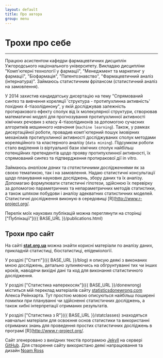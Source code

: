 ```yaml
---
layout: default
title: Про автора
group: menu
---
```


# Трохи про себе #
- - -

Працюю асистентом кафедри фармацевтичних дисциплін Ужгородського національного університету. Викладаю дисципліни "Комп'ютерні технології у фармації", "Менеджмент та маркетинг у фармації", "Біофармація", "Патентознавство", "Фармацевтичний аналіз (інтернатура)". Займаюсь статистичним фрілансом (статистичний аналіз на замовлення).

У 2014 захистив кандидатську дисертацію на тему "Спрямований синтез та вивчення кореляції 'структура - протипухлинна активність' похідних 4-тіазолідинону", у якій досліджував залежність протиракового ефекту сполук від їх молекулярної структури, створював математичні моделі для прогнозування протипухлинної активності хімічних речовин з класу 4-тіазолідинонів за допомогою сучасних алгоритмів *машинного навчання* (`machine learning`). Також, у рамках дисертаційної роботи, провадив комп'ютерний пошук імовірних механізмів протипухлинної активності досліджуваних сполук методами кореляційного та кластерного аналізу (`data mining`).
Підсумком роботи стало виділення із віртуальної бази хімічних сполук найбільш потенційних претендентів щодо прояву протипухлинної активності, їх спрямований синтез та підтвердження протиракової дії in vitro.

Займаюсь *аналізом даних* та *статистичними дослідженнями* як за своєю тематикою, так і на замовлення. Надаю статистичні консультації щодо планування наукових досліджень, збору даних та їх аналізу. Допомагаю формулювати статистичні гіпотези, здійснюю їх перевірку за допомогою параметричних та непараметричних методів статистики, а також шляхом побудови і аналізу адекватних статистичних моделей. Статистичні дослідження виконую в середовищі [R](http://www.r-project.org/.

Перелік моїх наукових публікацій можна переглянути на сторінці ["Публікації"]({{ BASE_URL }}/publications.html)

## Трохи про сайт
На сайті [**stat.org.ua**](http://stat.org.ua) можна знайти корисні матеріали по аналізу даних, прикладній статистиці, біостатистиці, епідеміології.

У розділі ["Статті"]({{ BASE_URL }}/blog) я описую деякі з виконаних мною досліджень, детально зупиняючись на обгрунтуванні тих чи інших кроків, наводячи вихідні дані та код для виконання статистичного дослідження.

У розділі ["Статистика наперекосяк"]({{ BASE_URL }}/donewrong) міститься мій переклад матеріалів сайту [statisticsdonewrong.com](http://statisticsdonewrong.com) Алекса Рейнхарта. Тут простою мовою описуються найбільш поширені помилки при плануванні чи здійсненні статистичних досліджень, а також хибні інтерпретації отриманих результатів.

У розділі ["Статистика з R"]({{ BASE_URL }}/statclasses) знаходяться навчальні матеріали для освоєння основ статистики та використанні отриманих знань для проведення простих статистичних досліджень в програмі [R](http://www.r-project.org/.

Сайт згенеровано з вихідних текстів програмою [Jekyll](http://jekyllrb.com) на сервері [GitHub](http://github.com). Для створення сайту використано деякі напрацювання та дизайн [Noam Ross](http://noamross.net)

